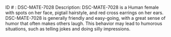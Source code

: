 ID # : DSC-MATE-7028
Description: DSC-MATE-7028 is a Human female with spots on her face, pigtail hairstyle, and red cross earrings on her ears. DSC-MATE-7028 is generally friendly and easy-going, with a great sense of humor that often makes others laugh. This behavior may lead to humorous situations, such as telling jokes and doing silly impressions.